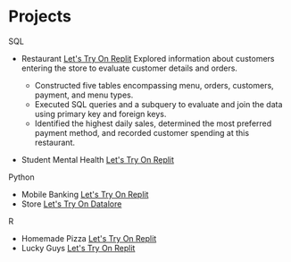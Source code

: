 # Projects

SQL
- Restaurant [Let's Try On Replit](https://replit.com/@NitikarnKadsrit?path= )
  Explored information about customers entering the store to evaluate customer details and orders.
  -	Constructed five tables encompassing menu, orders, customers, payment, and menu types.
  -	Executed SQL queries and a subquery to evaluate and join the data using primary key and foreign keys.
  -	Identified the highest daily sales, determined the most preferred payment method, and recorded customer spending at this restaurant.

- Student Mental Health [Let's Try On Replit](https://replit.com/@NitikarnKadsrit?path= )

Python
- Mobile Banking [Let's Try On Replit](https://replit.com/@NitikarnKadsrit?path= )
- Store [Let's Try On Datalore](https://datalore.jetbrains.com/notebook/k6PoiTajayVSmRRMmYa3rZ/uMf1baMlL690ue92mrvLSL/)

R
- Homemade Pizza [Let's Try On Replit](https://replit.com/@NitikarnKadsrit?path= )
- Lucky Guys [Let's Try On Replit](https://replit.com/@NitikarnKadsrit?path= )
